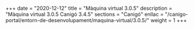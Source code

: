 +++
date        = "2020-12-12"
title       = "Màquina virtual 3.0.5"
description = "Màquina virtual 3.0.5 Canigó 3.4.5"
sections    = "Canigó"
enllac		= "/canigo-portal/entorn-de-desenvolupament/maquina-virtual/3.0.5/"
weight		= 1
+++
